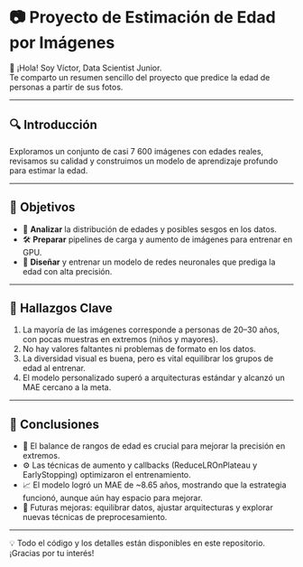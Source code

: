 # 📷 Proyecto de Estimación de Edad por Imágenes

👋 ¡Hola! Soy Víctor, Data Scientist Junior.  
Te comparto un resumen sencillo del proyecto que predice la edad de personas a partir de sus fotos.

---

## 🔍 Introducción  
Exploramos un conjunto de casi 7 600 imágenes con edades reales, revisamos su calidad y construimos un modelo de aprendizaje profundo para estimar la edad.

---

## 🎯 Objetivos  
- 🔎 **Analizar** la distribución de edades y posibles sesgos en los datos.  
- 🛠️ **Preparar** pipelines de carga y aumento de imágenes para entrenar en GPU.  
- 🤖 **Diseñar** y entrenar un modelo de redes neuronales que prediga la edad con alta precisión.

---

## 📌 Hallazgos Clave  
1. La mayoría de las imágenes corresponde a personas de 20–30 años, con pocas muestras en extremos (niños y mayores).  
2. No hay valores faltantes ni problemas de formato en los datos.  
3. La diversidad visual es buena, pero es vital equilibrar los grupos de edad al entrenar.  
4. El modelo personalizado superó a arquitecturas estándar y alcanzó un MAE cercano a la meta.

---

## 🚀 Conclusiones  
- 🧩 El balance de rangos de edad es crucial para mejorar la precisión en extremos.  
- ⚙️ Las técnicas de aumento y callbacks (ReduceLROnPlateau y EarlyStopping) optimizaron el entrenamiento.  
- 📈 El modelo logró un MAE de ~8.65 años, mostrando que la estrategia funcionó, aunque aún hay espacio para mejorar.  
- 🔄 Futuras mejoras: equilibrar datos, ajustar arquitecturas y explorar nuevas técnicas de preprocesamiento.

---

💡 Todo el código y los detalles están disponibles en este repositorio. ¡Gracias por tu interés!  
